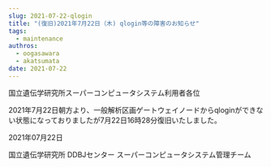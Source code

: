 ```yaml
---
slug: 2021-07-22-qlogin
title: "(復旧)2021年7月22日（木) qlogin等の障害のお知らせ"
tags:
  - maintenance
authros:
  - oogasawara
  - akatsumata
date: 2021-07-22
---
```


国立遺伝学研究所スーパーコンピュータシステム利用者各位


2021年7月22日朝方より、一般解析区画ゲートウェイノードからqloginができない状態になっておりましたが7月22日16時28分復旧いたしました。



2021年07月22日

国立遺伝学研究所 DDBJセンター スーパーコンピュータシステム管理チーム

